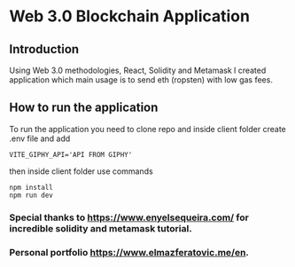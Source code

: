 #  Web 3.0 Blockchain Application

## Introduction

Using Web 3.0 methodologies, React, Solidity and Metamask l created application which main usage is to send eth (ropsten) with low gas fees.

## How to run the application
To run the application you need to clone repo and inside client folder create .env file and add 

```
VITE_GIPHY_API='API FROM GIPHY'
```
then inside client folder use commands

```
npm install
npm run dev
```


### Special thanks to https://www.enyelsequeira.com/ for incredible solidity and metamask tutorial.
### Personal portfolio https://www.elmazferatovic.me/en.

